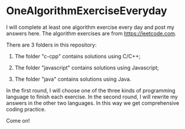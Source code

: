 # OneAlgorithmExerciseEveryday

I will complete at least one algorithm exercise every day and post my answers here.
The algorithm exercises are from https://leetcode.com.

There are 3 folders in this repository:

1. The folder "c-cpp" contains solutions using C/C++;

2. The folder "javascript" contains solutions using Javascript;

3. The folder "java" contains solutions using Java.
 
In the first round, I will choose one of the three kinds of programming language to finish each exercise. 
In the second round, I will rewrite my answers in the other two languages. 
In this way we get comprehensive coding practice. 

Come on!

